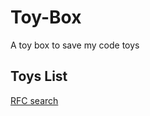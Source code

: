 # Toy-Box
A toy box to save my code toys


## Toys List
[RFC search](https://github.com/Aquilao/Toy-Box/tree/master/python3-toys/RFCsearch)
